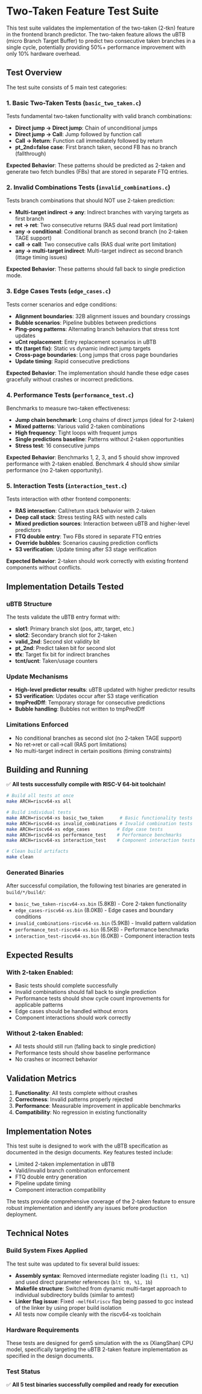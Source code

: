 # Two-Taken Feature Test Suite

This test suite validates the implementation of the two-taken (2-tkn) feature in the frontend branch predictor. The two-taken feature allows the uBTB (micro Branch Target Buffer) to predict two consecutive taken branches in a single cycle, potentially providing 50%+ performance improvement with only 10% hardware overhead.

## Test Overview

The test suite consists of 5 main test categories:

### 1. Basic Two-Taken Tests (`basic_two_taken.c`)

Tests fundamental two-taken functionality with valid branch combinations:

- **Direct jump -> Direct jump**: Chain of unconditional jumps
- **Direct jump -> Call**: Jump followed by function call  
- **Call -> Return**: Function call immediately followed by return
- **pt_2nd=false case**: First branch taken, second FB has no branch (fallthrough)

**Expected Behavior**: These patterns should be predicted as 2-taken and generate two fetch bundles (FBs) that are stored in separate FTQ entries.

### 2. Invalid Combinations Tests (`invalid_combinations.c`)

Tests branch combinations that should NOT use 2-taken prediction:

- **Multi-target indirect -> any**: Indirect branches with varying targets as first branch
- **ret -> ret**: Two consecutive returns (RAS dual read port limitation)
- **any -> conditional**: Conditional branch as second branch (no 2-taken TAGE support)
- **call -> call**: Two consecutive calls (RAS dual write port limitation)
- **any -> multi-target indirect**: Multi-target indirect as second branch (ittage timing issues)

**Expected Behavior**: These patterns should fall back to single prediction mode.

### 3. Edge Cases Tests (`edge_cases.c`)

Tests corner scenarios and edge conditions:

- **Alignment boundaries**: 32B alignment issues and boundary crossings
- **Bubble scenarios**: Pipeline bubbles between predictions
- **Ping-pong patterns**: Alternating branch behaviors that stress tcnt updates
- **uCnt replacement**: Entry replacement scenarios in uBTB
- **tfx (target fix)**: Static vs dynamic indirect jump targets
- **Cross-page boundaries**: Long jumps that cross page boundaries
- **Update timing**: Rapid consecutive predictions

**Expected Behavior**: The implementation should handle these edge cases gracefully without crashes or incorrect predictions.

### 4. Performance Tests (`performance_test.c`)

Benchmarks to measure two-taken effectiveness:

- **Jump chain benchmark**: Long chains of direct jumps (ideal for 2-taken)
- **Mixed patterns**: Various valid 2-taken combinations
- **High frequency**: Tight loops with frequent jumps
- **Single predictions baseline**: Patterns without 2-taken opportunities
- **Stress test**: 16 consecutive jumps

**Expected Behavior**: Benchmarks 1, 2, 3, and 5 should show improved performance with 2-taken enabled. Benchmark 4 should show similar performance (no 2-taken opportunity).

### 5. Interaction Tests (`interaction_test.c`)

Tests interaction with other frontend components:

- **RAS interaction**: Call/return stack behavior with 2-taken
- **Deep call stack**: Stress testing RAS with nested calls
- **Mixed prediction sources**: Interaction between uBTB and higher-level predictors
- **FTQ double entry**: Two FBs stored in separate FTQ entries
- **Override bubbles**: Scenarios causing prediction conflicts
- **S3 verification**: Update timing after S3 stage verification

**Expected Behavior**: 2-taken should work correctly with existing frontend components without conflicts.

## Implementation Details Tested

### uBTB Structure
The tests validate the uBTB entry format with:
- **slot1**: Primary branch slot (pos, attr, target, etc.)
- **slot2**: Secondary branch slot for 2-taken
- **valid_2nd**: Second slot validity bit
- **pt_2nd**: Predict taken bit for second slot
- **tfx**: Target fix bit for indirect branches
- **tcnt/ucnt**: Taken/usage counters

### Update Mechanisms
- **High-level predictor results**: uBTB updated with higher predictor results
- **S3 verification**: Updates occur after S3 stage verification
- **tmpPredDff**: Temporary storage for consecutive predictions
- **Bubble handling**: Bubbles not written to tmpPredDff

### Limitations Enforced
- No conditional branches as second slot (no 2-taken TAGE support)
- No ret->ret or call->call (RAS port limitations)
- No multi-target indirect in certain positions (timing constraints)

## Building and Running

✅ **All tests successfully compile with RISC-V 64-bit toolchain!**

```bash
# Build all tests at once
make ARCH=riscv64-xs all

# Build individual tests
make ARCH=riscv64-xs basic_two_taken      # Basic functionality tests
make ARCH=riscv64-xs invalid_combinations # Invalid combination tests  
make ARCH=riscv64-xs edge_cases          # Edge case tests
make ARCH=riscv64-xs performance_test    # Performance benchmarks
make ARCH=riscv64-xs interaction_test    # Component interaction tests

# Clean build artifacts
make clean
```

### Generated Binaries
After successful compilation, the following test binaries are generated in `build/*/build/`:
- `basic_two_taken-riscv64-xs.bin` (5.8KB) - Core 2-taken functionality
- `edge_cases-riscv64-xs.bin` (8.0KB) - Edge cases and boundary conditions  
- `invalid_combinations-riscv64-xs.bin` (5.9KB) - Invalid pattern validation
- `performance_test-riscv64-xs.bin` (6.5KB) - Performance benchmarks
- `interaction_test-riscv64-xs.bin` (6.0KB) - Component interaction tests

## Expected Results

### With 2-taken Enabled:
- Basic tests should complete successfully
- Invalid combinations should fall back to single prediction
- Performance tests should show cycle count improvements for applicable patterns
- Edge cases should be handled without errors
- Component interactions should work correctly

### Without 2-taken Enabled:
- All tests should still run (falling back to single prediction)
- Performance tests should show baseline performance
- No crashes or incorrect behavior

## Validation Metrics

1. **Functionality**: All tests complete without crashes
2. **Correctness**: Invalid patterns properly rejected
3. **Performance**: Measurable improvement in applicable benchmarks
4. **Compatibility**: No regression in existing functionality

## Implementation Notes

This test suite is designed to work with the uBTB specification as documented in the design documents. Key features tested include:

- Limited 2-taken implementation in uBTB
- Valid/invalid branch combination enforcement
- FTQ double entry generation
- Pipeline update timing
- Component interaction compatibility

The tests provide comprehensive coverage of the 2-taken feature to ensure robust implementation and identify any issues before production deployment.

## Technical Notes

### Build System Fixes Applied
The test suite was updated to fix several build issues:
- **Assembly syntax**: Removed intermediate register loading (`li t1, %1`) and used direct parameter references (`blt t0, %1, 1b`)
- **Makefile structure**: Switched from dynamic multi-target approach to individual subdirectory builds (similar to amtest)
- **Linker flag issue**: Fixed `-melf64lriscv` flag being passed to gcc instead of the linker by using proper build isolation
- All tests now compile cleanly with the riscv64-xs toolchain

### Hardware Requirements
These tests are designed for gem5 simulation with the xs (XiangShan) CPU model, specifically targeting the uBTB 2-taken feature implementation as specified in the design documents.

### Test Status
✅ **All 5 test binaries successfully compiled and ready for execution**